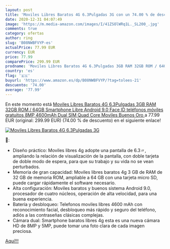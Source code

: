 ```yaml
---
layout: post
title: 'Moviles Libres Baratos 4G 6.3Pulgadas 3G con un 74.00 % de descuento'
date: 2020-12-31 04:07:49
image: 'https://m.media-amazon.com/images/I/41ZSOlWRq1L._SL200_.jpg'
comments: true
category: ofertas
author: ring
slug: 'B08NWBFVYP-es'
actualPrice: 77.99 EUR
currency: EUR
price: 77.99
comparePrice: 299.99 EUR
prodname: 'Moviles Libres Baratos 4G 6.3Pulgadas 3GB RAM 32GB ROM / 64GB Smartphone Libre Android 9.0 Face ID teléfonos móviles gratuitos  8MP 4600mAh Dual SIM Quad Core Moviles Buenos  Oro '
country: 'es'
flag: '🇪🇸'
buyurl: 'https://www.amazon.es/dp/B08NWBFVYP/?tag=tolees-21'
descuento: '74.00'
average: '77.99'
---
```


En este momento está [Moviles Libres Baratos 4G 6.3Pulgadas 3GB RAM 32GB ROM / 64GB Smartphone Libre Android 9.0 Face ID teléfonos móviles gratuitos  8MP 4600mAh Dual SIM Quad Core Moviles Buenos  Oro ](https://www.amazon.es/dp/B08NWBFVYP/?tag=tolees-21) a 77.99 EUR (original: 299.99 EUR) (74.00 %  de descuento) en el siguiente enlace!

[![Moviles Libres Baratos 4G 6.3Pulgadas 3G](https://m.media-amazon.com/images/I/41ZSOlWRq1L._SL200_.jpg)](https://www.amazon.es/dp/B08NWBFVYP/?tag=tolees-21)

🔎:

- Diseño práctico: Moviles libres 4g adopte una pantalla de 6.3〃, ampliando la relación de visualización de la pantalla, con doble tarjeta de doble modo de espera, para que su trabajo y su vida no se vean perturbados.
- Memoria de gran capacidad: Moviles libres baratos 4g 3 GB de RAM de 32 GB de memoria ROM, ampliable a 64 GB con una tarjeta micro SD, puede cargar rápidamente el software necesario.
- Alta configuración: Moviles baratos y buenos sistema Android 9.0, procesador de cuatro núcleos, operación de alta velocidad, para una buena experiencia.
- Batería y desbloqueo: Telefonos moviles libres 4600 mAh con reconocimiento facial, desbloqueo más rápido y seguro del teléfono, adiós a las contraseñas clásicas complejas.
- Cámara dual: Smartphone baratos libres 4g esta es una nueva cámara HD de 8MP y 5MP, puede tomar una foto clara de cada imagen preciosa.

[Aquí!!!](https://www.amazon.es/dp/B08NWBFVYP/?tag=tolees-21)
